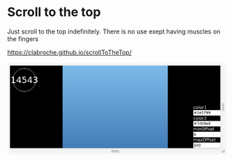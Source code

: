 # Scroll to the top
Just scroll to the top indefinitely. There is no use exept having muscles on the fingers

https://clabroche.github.io/scrollToTheTop/

![demo](./demo.png)